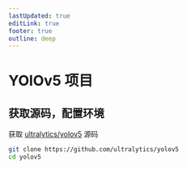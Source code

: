 ```yaml
---
lastUpdated: true
editLink: true
footer: true
outline: deep
---
```


# YOlOv5 项目


## 获取源码，配置环境

获取 [ultralytics/yolov5](https://github.com/ultralytics/yolov5) 源码
```bash
git clone https://github.com/ultralytics/yolov5
cd yolov5
```

